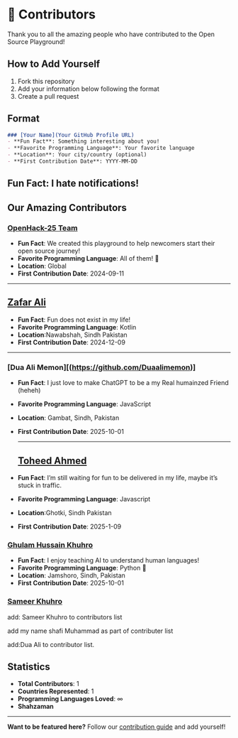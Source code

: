 # 🌟 Contributors

Thank you to all the amazing people who have contributed to the Open Source Playground! 

## How to Add Yourself

1. Fork this repository
2. Add your information below following the format
3. Create a pull request

## Format
```markdown
### [Your Name](Your GitHub Profile URL)
- **Fun Fact**: Something interesting about you!
- **Favorite Programming Language**: Your favorite language
- **Location**: Your city/country (optional)
- **First Contribution Date**: YYYY-MM-DD
```
Fun Fact: I hate notifications!
---

## Our Amazing Contributors

### [OpenHack-25 Team](https://github.com/OpenHack-25)
- **Fun Fact**: We created this playground to help newcomers start their open source journey!
- **Favorite Programming Language**: All of them! 🌈
- **Location**: Global
- **First Contribution Date**: 2024-09-11

---

  ## [Zafar Ali](https://github.com/zafar-Alee)
- **Fun Fact**: Fun does not exist in my life!
- **Favorite Programming Language**: Kotlin
- **Location**:Nawabshah, Sindh Pakistan
- **First Contribution Date**: 2024-12-09

---

### [Dua Ali Memon][(https://github.com/Duaalimemon)]
- **Fun Fact**: I just love to make ChatGPT to be a my Real humainzed Friend (heheh)
- **Favorite Programming Language**: JavaScript 
- **Location**: Gambat, Sindh, Pakistan
- **First Contribution Date**: 2025-10-01

  ---

  ## [Toheed Ahmed](https://github.com/Toheed-Ahmed)
- **Fun Fact**: I’m still waiting for fun to be delivered in my life, maybe it’s stuck in traffic.
- **Favorite Programming Language**: Javascript
- **Location**:Ghotki, Sindh Pakistan
- **First Contribution Date**: 2025-1-09

### [Ghulam Hussain Khuhro](https://github.com/ghulam-hussain-khuhro)
- **Fun Fact**: I enjoy teaching AI to understand human languages!
- **Favorite Programming Language**: Python 🐍
- **Location**: Jamshoro, Sindh, Pakistan
- **First Contribution Date**: 2025-10-01

### [Sameer Khuhro](https://github.com/sameerkhuhro)
add: Sameer Khuhro to contributors list

add my name shafi Muhammad as part of contributer list 



  add:Dua Ali to contributor list.

## Statistics

- **Total Contributors**: 1
- **Countries Represented**: 1
- **Programming Languages Loved**: ∞
- **Shahzaman**

---

**Want to be featured here?** Follow our [contribution guide](CONTRIBUTING.md) and add yourself!
